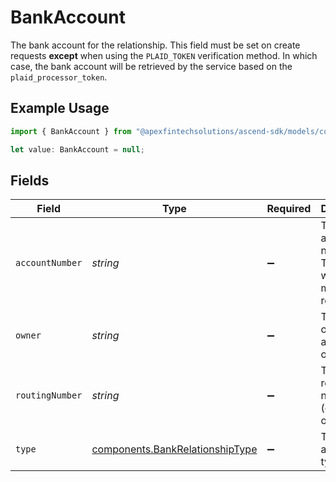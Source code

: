 # BankAccount

The bank account for the relationship. This field must be set on create requests **except** when using the `PLAID_TOKEN` verification method. In which case, the bank account will be retrieved by the service based on the `plaid_processor_token`.

## Example Usage

```typescript
import { BankAccount } from "@apexfintechsolutions/ascend-sdk/models/components";

let value: BankAccount = null;
```

## Fields

| Field                                                                              | Type                                                                               | Required                                                                           | Description                                                                        | Example                                                                            |
| ---------------------------------------------------------------------------------- | ---------------------------------------------------------------------------------- | ---------------------------------------------------------------------------------- | ---------------------------------------------------------------------------------- | ---------------------------------------------------------------------------------- |
| `accountNumber`                                                                    | *string*                                                                           | :heavy_minus_sign:                                                                 | The bank account number. This value will be masked in responses.                   | 100100123                                                                          |
| `owner`                                                                            | *string*                                                                           | :heavy_minus_sign:                                                                 | The name of the bank account owner.                                                | John Doe                                                                           |
| `routingNumber`                                                                    | *string*                                                                           | :heavy_minus_sign:                                                                 | The bank routing number (either ABA or BIC).                                       | 1.2345678e+07                                                                      |
| `type`                                                                             | [components.BankRelationshipType](../../models/components/bankrelationshiptype.md) | :heavy_minus_sign:                                                                 | The bank account type.                                                             | CHECKING                                                                           |